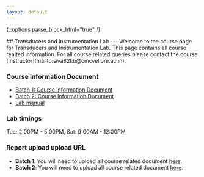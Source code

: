```yaml
---
layout: default
---
```

{::options parse_block_html="true" /}
<div class="well">
## Transducers and Instrumentation Lab
---
Welcome to the course page for Transducers and Instrumentation Lab. This page contains all course realted information. For all course related queries please contact the course [instructor](mailto:siva82kb@cmcvellore.ac.in).


### Course Information Document
- [Batch 1: Course Information Document](https://drive.google.com/file/d/1h8EHEz0MVD-vevSxi8FQVJpR0OU_NrnV/view?usp=sharing)
- [Batch 2: Course Information Document]()
- [Lab manual](https://drive.google.com/file/d/19O8uBIMIatuMfBGU0YFJC9wiancEnBVe/view?usp=sharing)


### Lab timings
Tue: 2:00PM - 5:00PM, Sat: 9:00AM - 12:00PM

### Report upload upload URL
- **Batch 1**: You will need to upload all course related document [here](https://forms.gle/65hrtYr4L3HWvqep6).
- **Batch 2**: You will need to upload all course related document [here]().

</div>
